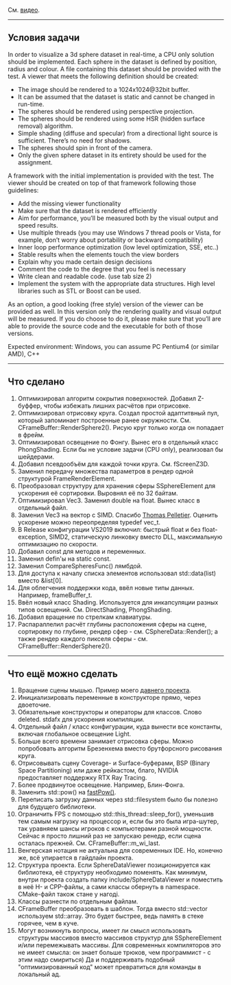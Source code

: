 См. [видео](https://youtu.be/i0UWrNF0Lmw).


----
## Условия задачи

In order to visualize a 3d sphere dataset in real-time, a CPU only solution should be implemented. Each sphere in the dataset is defined by position, radius and colour. A file containing this dataset should be provided with the test. A viewer that meets the following definition should be created:

* The image should be rendered to a 1024x1024@32bit buffer. 
* It can be assumed that the dataset is static and cannot be changed in run-time. 
* The spheres should be rendered using perspective projection.
* The spheres should be rendered using some HSR (hidden surface removal) algorithm.
* Simple shading (diffuse and specular) from a directional light source is sufficient. There’s no need for shadows.
* The spheres should spin in front of the camera. 
* Only the given sphere dataset in its entirety should be used for the assignment.

A framework with the initial implementation is provided with the test. The viewer should be created on top of that framework following those guidelines:

* Add the missing viewer functionality
* Make sure that the dataset is rendered efficiently
* Aim for performance, you’ll be measured both by the visual output and speed results.
* Use multiple threads (you may use Windows 7 thread pools or Vista, for example, don’t worry about portability or backward compatibility)
* Inner loop performance optimization (low level optimization, SSE, etc..)
* Stable results when the elements touch the view borders
* Explain why you made certain design decisions
* Comment the code to the degree that you feel is necessary
* Write clean and readable code. (use tab size 2)
* Implement the system with the appropriate data structures. High level libraries such as STL or Boost can be used.

As an option, a good looking (free style) version of the viewer can be provided as well. In this version only the rendering quality and visual output will be measured. If you do choose to do it, please make sure that you’ll are able to provide the source code and the executable for both of those versions.

Expected environment: Windows, you can assume PC Pentium4 (or similar AMD), C++




----
## Что сделано

1. Оптимизировал алгоритм сокрытия поверхностей. Добавил Z-буффер, чтобы избежать лишних расчётов при отрисовке.
2. Оптимизировал отрисовку круга. Создал простой адаптитвный пул, который запоминает построенные ранее окружности. См. CFrameBuffer::RenderSphere2(). Рисую круг только когда он попадает в фрейм.
3. Оптимизировал освещение по Фонгу. Вынес его в отдельный класс PhongShading. Если бы не условие задачи (CPU only), реализовал бы шейдерами.
4. Добавил псевдообъём для каждой точки круга. См. fScreenZ3D.
5. Заменил передачу множества параметров в рендер одной структурой FrameRenderElement.
6. Преобразовал структуру для хранения сферы SSphereElement для ускорения её сортировки. Выровнял её по 32 байтам.
7. Оптимизировал Vec3. Заменил double на float. Вынес класс в отдельный файл.
8. Заменил Vec3 на вектор с SIMD. Спасибо [Thomas Pelletier](https://github.com/pelletier/vector3). Оценить ускорение можно переопределяя typedef vec_t.
9. В Release конфигурации VS2019 включил: быстрый float и без float-exception, SIMD2, статическую линковку вместо DLL, максимальную оптимизацию по скорости.
10. Добавил const для методов и переменных.
11. Заменил defin'ы на static const.
12. Заменил CompareSpheresFunc() лямбдой.
13. Для доступа к началу списка элементов использовал std::data(list) вместо &list[0].
14. Для облегчения поддержки кода, ввёл новые типы данных. Например, frameBuffer_t.
15. Ввёл новый класс Shading. Используется для инкапсуляции разных типов освещений. См. DirectShading, PhongShading.
16. Добавил вращение по стрелкам клавиатуры.
17. Распараллелил расчёт глубины расположения сферы на сцене, сортировку по глубине, рендер сфер - см. CSphereData::Render(); а также рендер каждого пикселя сферы - см. CFrameBuffer::RenderSphere2().




----
## Что ещё можно сделать

1. Вращение сцены мышью. Пример моего [давнего проекта](https://github.com/signmotion/heightmap).
2. Инициализировать переменные в конструкторе прямо, через двоеточие.
3. Обязательные конструкторы и операторы для классов. Слово deleted.
stdafx для ускорения компиляции.
4. Отдельный файл / класс конфигурации, куда вынести все константы, включая глобальное освещение Light.
5. Больше всего времени занимает отрисовка сферы. Можно попробовать алгоритм Брезенхема вместо брутфорсного рисования круга.
6. Отрисовывать сцену Coverage- и Surface-буферами, BSP (Binary Space Partitioning) или даже рейкастом, благо, NVIDIA предоставляет поддержку RTX Ray Tracing.
7. Более продвинутое освещение. Например, Блин-Фонга.
8. Заменить std::pow() на [fastPow()](https://martin.ankerl.com/2012/01/25/optimized-approximative-pow-in-c-and-cpp).
9. Переписать загрузку данных через std::filesystem было бы полезно для будущего библиотеки.
10. Ограничить FPS с помощью std::this_thread::sleep_for(), уменьшив тем самым нагрузку на процессор и, если бы это была игра-шутер, так уравняем шансы игроков с компьютерами разной мощности. Сейчас я просто лишний раз не запускаю ренедр, если сцена осталась прежней. См. CFrameBuffer::m_wi_last.
11. Венгерская нотация не актуальна для современных IDE. Но, конечно же, всё упирается в гайдлайн проекта.
12. Структура проекта. Если SphereDataViewer позиционируется как библиотека, её структуру необходимо поменять. Как минимум, внутри проекта создать папку include/SphereDataViewer и поместить в неё H- и CPP-файлы, а сами классы обернуть в namespace. CMake-файл також стане у нагодi.
13. Классы разнести по отдельным файлам.
14. CFrameBuffer преобразовать в шаблон. Тогда вместо std::vector используем std::array. Это будет быстрее, ведь память в стеке горячее, чем в куче.
15. Могут возникнуть вопросы, имеет ли смысл использовать структуры массивов вместо массивов структур для SSphereElement и/или перемежывать массивы. Для современных компиляторов это не имеет смысла: он знает больше трюков, чем программист - с этим надо смириться) Да и поддерживать подобный "оптимизированный код" может превратиться для команды в локальный ад.
